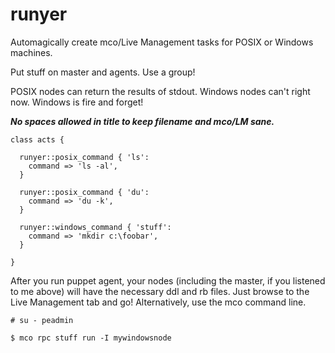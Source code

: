 runyer
======
Automagically create mco/Live Management tasks for POSIX or Windows machines.

Put stuff on master and agents. Use a group!

POSIX nodes can return the results of stdout. Windows nodes can't right now. Windows is fire and forget!

**_No spaces allowed in title to keep filename and mco/LM sane._**

    class acts {
 
      runyer::posix_command { 'ls':
        command => 'ls -al',
      }
 
      runyer::posix_command { 'du':
        command => 'du -k',
      }
 
      runyer::windows_command { 'stuff':
        command => 'mkdir c:\foobar',
      }
 
    }

After you run puppet agent, your nodes (including the master, if you listened to me above) will have the necessary ddl and rb files. Just browse to the Live Management tab and go! Alternatively, use the mco command line.

    # su - peadmin
    
    $ mco rpc stuff run -I mywindowsnode
